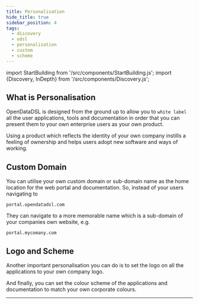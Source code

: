 ```yaml
---
title: Personalisation
hide_title: true
sidebar_position: 4
tags:
  - discovery
  - odsl
  - personalisation
  - custom
  - scheme
---
```

import StartBuilding from '/src/components/StartBuilding.js';
import {Discovery, InDepth} from '/src/components/Discovery.js';

<Discovery title="Personalisation" text="This discovery guide gives you an overview about how you can personalize your users' experience with a custom domain, company logo and colour scheme." />

## What is Personalisation
OpenDataDSL is designed from the ground up to allow you to `white label` all the user applications, tools and documentation in order that you can present them to your own enterprise users as your own product.

Using a product which reflects the identity of your own company instills a feeling of ownership and helps users adopt new software and ways of working. 

## Custom Domain
You can utilise your own custom domain or sub-domain name as the home location for the web portal and documentation. 
So, instead of your users navigating to 

`portal.opendatadsl.com`

They can navigate to a more memorable name which is a sub-domain of your companies own website, e.g.

`portal.mycomany.com`

## Logo and Scheme
Another important personalisation you can do is to set the logo on all the applications to your own company logo.

And finally, you can set the colour scheme of the applications and documentation to match your own corporate colours.

---

<StartBuilding />